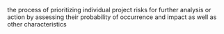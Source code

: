 the process of prioritizing individual project risks for further analysis or action 
by assessing their probability of occurrence and impact as well as other characteristics
